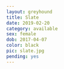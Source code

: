 ```yaml
---
layout: greyhound
title: Slate
date: 2019-02-20
category: available
sex: female
dob: 2017-04-07
color: black
pic: slate.jpg
pending: yes
---
```


